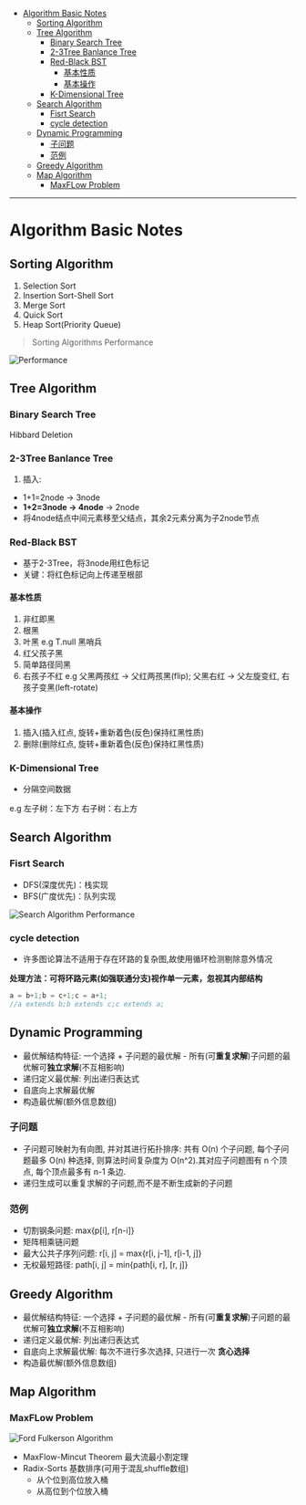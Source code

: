 * [Algorithm Basic Notes](#algorithm-basic-notes)
	* [Sorting Algorithm](#sorting-algorithm)
	* [Tree Algorithm](#tree-algorithm)
		* [Binary Search Tree](#binary-search-tree)
		* [2-3Tree Banlance Tree](#2-3tree-banlance-tree)
		* [Red-Black BST](#red-black-bst)
			* [基本性质](#基本性质)
			* [基本操作](#基本操作)
		* [K-Dimensional Tree](#k-dimensional-tree)
	* [Search Algorithm](#search-algorithm)
		* [Fisrt Search](#fisrt-search)
		* [cycle detection](#cycle-detection)
	* [Dynamic Programming](#dynamic-programming)
		* [子问题](#子问题)
		* [范例](#范例)
	* [Greedy Algorithm](#greedy-algorithm)
	* [Map Algorithm](#map-algorithm)
		* [MaxFLow Problem](#maxflow-problem)

------

# Algorithm Basic Notes

## Sorting Algorithm

1. Selection Sort
2. Insertion Sort-Shell Sort
3. Merge Sort
4. Quick Sort
5. Heap Sort(Priority Queue)

> Sorting Algorithms Performance

![Performance](img/SortingPerformance.png)

## Tree Algorithm

### Binary Search Tree
Hibbard Deletion

### 2-3Tree Banlance Tree

1. 插入:
  - 1+1=2node -> 3node
  - **1+2=3node -> 4node** -> 2node
  - 将4node结点中间元素移至父结点，其余2元素分离为子2node节点

### Red-Black BST

- 基于2-3Tree，将3node用红色标记
- 关键：将红色标记向上传递至根部

#### 基本性质

1. 非红即黑
2. 根黑
3. 叶黑          e.g T.null 黑哨兵
4. 红父孩子黑
5. 简单路径同黑
6. 右孩子不红    e.g 父黑两孩红 -> 父红两孩黑(flip); 父黑右红 -> 父左旋变红, 右孩子变黑(left-rotate)

#### 基本操作

1. 插入(插入红点, 旋转+重新着色(反色)保持红黑性质)
2. 删除(删除红点, 旋转+重新着色(反色)保持红黑性质)

### K-Dimensional Tree

- 分隔空间数据

e.g 左子树：左下方   右子树：右上方

## Search Algorithm

### Fisrt Search
- DFS(深度优先)：栈实现
- BFS(广度优先)：队列实现

![Search Algorithm Performance](img/SearchPerformance.jpg)

### cycle detection
- 许多图论算法不适用于存在环路的复杂图,故使用循环检测剔除意外情况

**处理方法：可将环路元素(如强联通分支)视作单一元素，忽视其内部结构**
```java
a = b+1;b = c+1;c = a+1;
//a extends b;b extends c;c extends a;
```

## Dynamic Programming

-   最优解结构特征: 一个选择 + 子问题的最优解 - 所有(可**重复求解**)子问题的最优解可**独立求解**(不互相影响)
-   递归定义最优解: 列出递归表达式
-   自底向上求解最优解
-   构造最优解(额外信息数组)

### 子问题

-   子问题可映射为有向图, 并对其进行拓扑排序: 共有 O(n) 个子问题, 每个子问题最多 O(n) 种选择, 则算法时间复杂度为 O(n^2).其对应子问题图有 n 个顶点, 每个顶点最多有 n-1 条边.
-   递归生成可以重复求解的子问题,而不是不断生成新的子问题

### 范例

-   切割钢条问题: max{p[i], r[n-i]}
-   矩阵相乘链问题
-   最大公共子序列问题: r[i, j] = max{r[i, j-1], r[i-1, j]}
-   无权最短路径: path[i, j] = min{path[i, r], [r, j]}

## Greedy Algorithm

-   最优解结构特征: 一个选择 + 子问题的最优解 - 所有(可**重复求解**)子问题的最优解可**独立求解**(不互相影响)
-   递归定义最优解: 列出递归表达式
-   自底向上求解最优解: 每次不进行多次选择, 只进行一次 **贪心选择**
-   构造最优解(额外信息数组)

## Map Algorithm

### MaxFLow Problem

![Ford Fulkerson Algorithm](img/FordFulkersonAlgorithm.png)

-   MaxFlow-Mincut Theorem 最大流最小割定理
-   Radix-Sorts 基数排序(可用于混乱shuffle数组)
    -   从个位到高位放入桶
    -   从高位到个位放入桶
